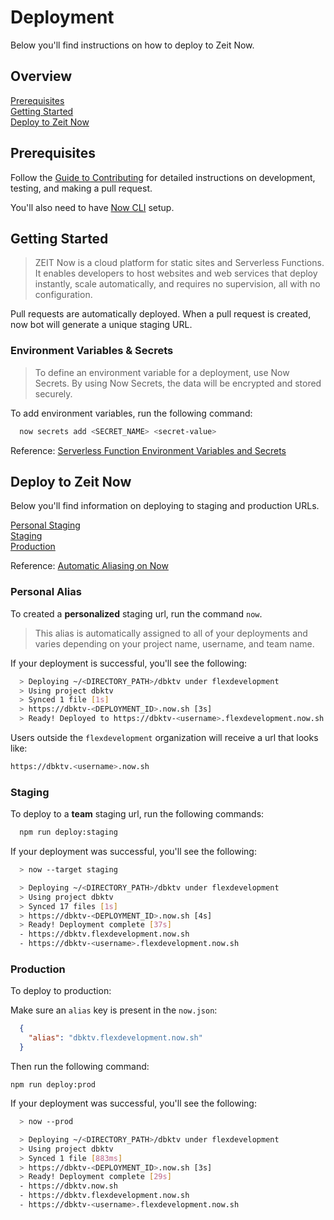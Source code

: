 # Deployment

Below you'll find instructions on how to deploy to Zeit Now.

## Overview

[Prerequisites](#prerequisites)  
[Getting Started](#getting-started)  
[Deploy to Zeit Now](#deploy-to-zeit-now)  

## Prerequisites

Follow the [Guide to Contributing](CONTRIBUTING.md) for detailed instructions on
development, testing, and making a pull request.

You'll also need to have [Now CLI][1] setup.

## Getting Started

> ZEIT Now is a cloud platform for static sites and Serverless Functions. It
> enables developers to host websites and web services that deploy instantly,
> scale automatically, and requires no supervision, all with no configuration.

Pull requests are automatically deployed. When a pull request is created, now
bot will generate a unique staging URL.

### Environment Variables & Secrets

> To define an environment variable for a deployment, use Now Secrets. By using
> Now Secrets, the data will be encrypted and stored securely.

To add environment variables, run the following command:

```bash
  now secrets add <SECRET_NAME> <secret-value>
```

Reference: [Serverless Function Environment Variables and Secrets][2]

## Deploy to Zeit Now

Below you'll find information on deploying to staging and production URLs.

[Personal Staging](#personal-alias)  
[Staging](#staging)  
[Production](#production)  

Reference: [Automatic Aliasing on Now][3]

### Personal Alias

To created a **personalized** staging url, run the command `now`.

> This alias is automatically assigned to all of your deployments and varies
> depending on your project name, username, and team name.

If your deployment is successful, you'll see the following:

```bash
  > Deploying ~/<DIRECTORY_PATH>/dbktv under flexdevelopment
  > Using project dbktv
  > Synced 1 file [1s]
  > https://dbktv-<DEPLOYMENT_ID>.now.sh [3s]
  > Ready! Deployed to https://dbktv-<username>.flexdevelopment.now.sh
```

Users outside the `flexdevelopment` organization will receive a url that looks like:

```bash
https://dbktv.<username>.now.sh
```

### Staging

To deploy to a **team** staging url, run the following commands:

```bash
  npm run deploy:staging
```

If your deployment was successful, you'll see the following:

```bash
  > now --target staging

  > Deploying ~/<DIRECTORY_PATH>/dbktv under flexdevelopment
  > Using project dbktv
  > Synced 17 files [1s]
  > https://dbktv-<DEPLOYMENT_ID>.now.sh [4s]
  > Ready! Deployment complete [37s]
  - https://dbktv.flexdevelopment.now.sh
  - https://dbktv-<username>.flexdevelopment.now.sh
```

### Production

To deploy to production:

Make sure an `alias` key is present in the `now.json`:

```json
  {
    "alias": "dbktv.flexdevelopment.now.sh"
  }
```

Then run the following command:

  `npm run deploy:prod`

If your deployment was successful, you'll see the following:

```bash
  > now --prod

  > Deploying ~/<DIRECTORY_PATH>/dbktv under flexdevelopment
  > Using project dbktv
  > Synced 1 file [883ms]
  > https://dbktv-<DEPLOYMENT_ID>.now.sh [3s]
  > Ready! Deployment complete [29s]
  - https://dbktv.now.sh
  - https://dbktv.flexdevelopment.now.sh
  - https://dbktv-<username>.flexdevelopment.now.sh
```

[1]: https://github.com/zeit/now-cli
[2]: https://zeit.co/docs/v2/serverless-functions/env-and-secrets/
[3]: https://zeit.co/blog/automatic-aliasing

